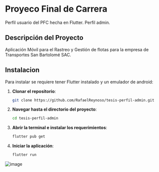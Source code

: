 # Proyeco Final de Carrera

Perfil usuario del PFC hecha en Flutter. Perfil admin.

## Descripción del Proyecto

Aplicación Móvil para el Rastreo y Gestión de flotas para la empresa de Transportes San Bartolomé SAC. 
## Instalacion

Para instalar se requiere tener Flutter instalado y un emulador de android:

1. **Clonar el repositorio**:

    ```bash
    git clone https://github.com/RafaelReynoso/tesis-perfil-admin.git
    ```

2. **Navegar hasta el directorio del proyecto**:

    ```bash
    cd tesis-perfil-admin
    ```
    
3. **Abrir la terminal e instalar los requerimientos**:

    ```bash
    flutter pub get
    ```

4. **Iniciar la aplicación**:

    ```bash
    flutter run
    ```

![image](https://github.com/Tecsupsoft/2023-2-pretesis-2023-2-pretesis-grupo-13/assets/67761441/e1296418-a353-437c-a51b-273b2994d7fe)



